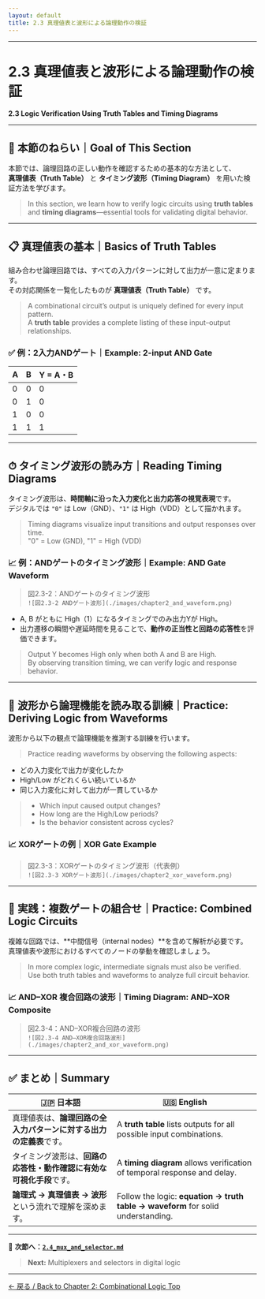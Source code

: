 ```yaml
---
layout: default
title: 2.3 真理値表と波形による論理動作の検証
---
```


---

# 2.3 真理値表と波形による論理動作の検証  
**2.3 Logic Verification Using Truth Tables and Timing Diagrams**

---

## 🎯 本節のねらい｜Goal of This Section

本節では、論理回路の正しい動作を確認するための基本的な方法として、  
**真理値表（Truth Table）** と **タイミング波形（Timing Diagram）** を用いた検証方法を学びます。  
> In this section, we learn how to verify logic circuits using **truth tables** and **timing diagrams**—essential tools for validating digital behavior.

---

## 📋 真理値表の基本｜Basics of Truth Tables

組み合わせ論理回路では、すべての入力パターンに対して出力が一意に定まります。  
その対応関係を一覧化したものが **真理値表（Truth Table）** です。  
> A combinational circuit’s output is uniquely defined for every input pattern.  
> A **truth table** provides a complete listing of these input–output relationships.

### ✅ 例：2入力ANDゲート｜Example: 2-input AND Gate

| A | B | Y = A・B |
|---|---|----------|
| 0 | 0 | 0 |
| 0 | 1 | 0 |
| 1 | 0 | 0 |
| 1 | 1 | 1 |

---

## ⏱ タイミング波形の読み方｜Reading Timing Diagrams

タイミング波形は、**時間軸に沿った入力変化と出力応答の視覚表現**です。  
デジタルでは `"0"` は Low（GND）、`"1"` は High（VDD）として描かれます。  
> Timing diagrams visualize input transitions and output responses over time.  
> "0" = Low (GND), "1" = High (VDD)

### 📈 例：ANDゲートのタイミング波形｜Example: AND Gate Waveform

> 図2.3-2：ANDゲートのタイミング波形  
> `![図2.3-2 ANDゲート波形](./images/chapter2_and_waveform.png)`

- A, B がともに High（1）になるタイミングでのみ出力Yが High。  
- 出力遷移の瞬間や遅延時間を見ることで、**動作の正当性と回路の応答性**を評価できます。  
> Output Y becomes High only when both A and B are High.  
> By observing transition timing, we can verify logic and response behavior.

---

## 👀 波形から論理機能を読み取る訓練｜Practice: Deriving Logic from Waveforms

波形から以下の観点で論理機能を推測する訓練を行います。  
> Practice reading waveforms by observing the following aspects:

- どの入力変化で出力が変化したか  
- High/Low がどれくらい続いているか  
- 同じ入力変化に対して出力が一貫しているか  
> - Which input caused output changes?  
> - How long are the High/Low periods?  
> - Is the behavior consistent across cycles?

### 📈 XORゲートの例｜XOR Gate Example

> 図2.3-3：XORゲートのタイミング波形（代表例）  
> `![図2.3-3 XORゲート波形](./images/chapter2_xor_waveform.png)`

---

## 🔁 実践：複数ゲートの組合せ｜Practice: Combined Logic Circuits

複雑な回路では、**中間信号（internal nodes）**を含めて解析が必要です。  
真理値表や波形におけるすべてのノードの挙動を確認しましょう。  
> In more complex logic, intermediate signals must also be verified.  
> Use both truth tables and waveforms to analyze full circuit behavior.

### 📈 AND–XOR 複合回路の波形｜Timing Diagram: AND–XOR Composite

> 図2.3-4：AND–XOR複合回路の波形  
> `![図2.3-4 AND–XOR複合回路波形](./images/chapter2_and_xor_waveform.png)`

---

## ✅ まとめ｜Summary

| 🇯🇵 日本語 | 🇺🇸 English |
|----------|------------|
| 真理値表は、**論理回路の全入力パターンに対する出力の定義表**です。 | A **truth table** lists outputs for all possible input combinations. |
| タイミング波形は、**回路の応答性・動作確認に有効な可視化手段**です。 | A **timing diagram** allows verification of temporal response and delay. |
| **論理式 → 真理値表 → 波形**という流れで理解を深めます。 | Follow the logic: **equation → truth table → waveform** for solid understanding. |

---

📎 **次節へ：[`2.4_mux_and_selector.md`](./2.4_mux_and_selector.md)**  
> **Next:** Multiplexers and selectors in digital logic

---

[← 戻る / Back to Chapter 2: Combinational Logic Top](./README.md)

